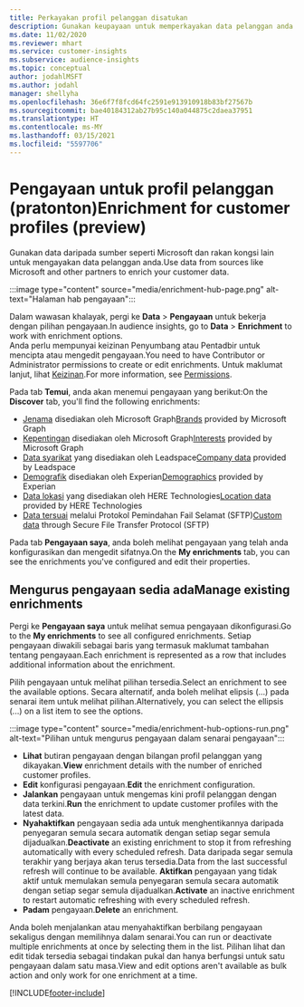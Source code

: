```yaml
---
title: Perkayakan profil pelanggan disatukan
description: Gunakan keupayaan untuk memperkayakan data pelanggan anda.
ms.date: 11/02/2020
ms.reviewer: mhart
ms.service: customer-insights
ms.subservice: audience-insights
ms.topic: conceptual
author: jodahlMSFT
ms.author: jodahl
manager: shellyha
ms.openlocfilehash: 36e6f7f8fcd64fc2591e913910918b83bf27567b
ms.sourcegitcommit: bae40184312ab27b95c140a044875c2daea37951
ms.translationtype: HT
ms.contentlocale: ms-MY
ms.lasthandoff: 03/15/2021
ms.locfileid: "5597706"
---
```

# <a name="enrichment-for-customer-profiles-preview"></a><span data-ttu-id="d3699-103">Pengayaan untuk profil pelanggan (pratonton)</span><span class="sxs-lookup"><span data-stu-id="d3699-103">Enrichment for customer profiles (preview)</span></span>

<span data-ttu-id="d3699-104">Gunakan data daripada sumber seperti Microsoft dan rakan kongsi lain untuk mengayakan data pelanggan anda.</span><span class="sxs-lookup"><span data-stu-id="d3699-104">Use data from sources like Microsoft and other partners to enrich your customer data.</span></span>

:::image type="content" source="media/enrichment-hub-page.png" alt-text="Halaman hab pengayaan":::

<span data-ttu-id="d3699-106">Dalam wawasan khalayak, pergi ke **Data** > **Pengayaan** untuk bekerja dengan pilihan pengayaan.</span><span class="sxs-lookup"><span data-stu-id="d3699-106">In audience insights, go to **Data** > **Enrichment** to work with enrichment options.</span></span>    
<span data-ttu-id="d3699-107">Anda perlu mempunyai keizinan Penyumbang atau Pentadbir untuk mencipta atau mengedit pengayaan.</span><span class="sxs-lookup"><span data-stu-id="d3699-107">You need to have Contributor or Administrator permissions to create or edit enrichments.</span></span> <span data-ttu-id="d3699-108">Untuk maklumat lanjut, lihat [Keizinan](permissions.md).</span><span class="sxs-lookup"><span data-stu-id="d3699-108">For more information, see [Permissions](permissions.md).</span></span>

<span data-ttu-id="d3699-109">Pada tab **Temui**, anda akan menemui pengayaan yang berikut:</span><span class="sxs-lookup"><span data-stu-id="d3699-109">On the **Discover** tab, you'll find the following enrichments:</span></span>

- <span data-ttu-id="d3699-110">[Jenama](enrichment-microsoft-graph.md) disediakan oleh Microsoft Graph</span><span class="sxs-lookup"><span data-stu-id="d3699-110">[Brands](enrichment-microsoft-graph.md) provided by Microsoft Graph</span></span>
- <span data-ttu-id="d3699-111">[Kepentingan](enrichment-microsoft-graph.md) disediakan oleh Microsoft Graph</span><span class="sxs-lookup"><span data-stu-id="d3699-111">[Interests](enrichment-microsoft-graph.md) provided by Microsoft Graph</span></span>
- <span data-ttu-id="d3699-112">[Data syarikat](enrichment-leadspace.md) yang disediakan oleh Leadspace</span><span class="sxs-lookup"><span data-stu-id="d3699-112">[Company data](enrichment-leadspace.md) provided by Leadspace</span></span>
- <span data-ttu-id="d3699-113">[Demografik](enrichment-experian.md) disediakan oleh Experian</span><span class="sxs-lookup"><span data-stu-id="d3699-113">[Demographics](enrichment-experian.md) provided by Experian</span></span>
- <span data-ttu-id="d3699-114">[Data lokasi](enrichment-here.md) yang disediakan oleh HERE Technologies</span><span class="sxs-lookup"><span data-stu-id="d3699-114">[Location data](enrichment-here.md) provided by HERE Technologies</span></span>
- <span data-ttu-id="d3699-115">[Data tersuai](enrichment-SFTP-custom-import.md) melalui Protokol Pemindahan Fail Selamat (SFTP)</span><span class="sxs-lookup"><span data-stu-id="d3699-115">[Custom data](enrichment-SFTP-custom-import.md) through Secure File Transfer Protocol (SFTP)</span></span>

<span data-ttu-id="d3699-116">Pada tab **Pengayaan saya**, anda boleh melihat pengayaan yang telah anda konfigurasikan dan mengedit sifatnya.</span><span class="sxs-lookup"><span data-stu-id="d3699-116">On the **My enrichments** tab, you can see the enrichments you've configured and edit their properties.</span></span>

## <a name="manage-existing-enrichments"></a><span data-ttu-id="d3699-117">Mengurus pengayaan sedia ada</span><span class="sxs-lookup"><span data-stu-id="d3699-117">Manage existing enrichments</span></span>

<span data-ttu-id="d3699-118">Pergi ke **Pengayaan saya** untuk melihat semua pengayaan dikonfigurasi.</span><span class="sxs-lookup"><span data-stu-id="d3699-118">Go to the **My enrichments** to see all configured enrichments.</span></span> <span data-ttu-id="d3699-119">Setiap pengayaan diwakili sebagai baris yang termasuk maklumat tambahan tentang pengayaan.</span><span class="sxs-lookup"><span data-stu-id="d3699-119">Each enrichment is represented as a row that includes additional information about the enrichment.</span></span>

<span data-ttu-id="d3699-120">Pilih pengayaan untuk melihat pilihan tersedia.</span><span class="sxs-lookup"><span data-stu-id="d3699-120">Select an enrichment to see the available options.</span></span> <span data-ttu-id="d3699-121">Secara alternatif, anda boleh melihat elipsis (...) pada senarai item untuk melihat pilihan.</span><span class="sxs-lookup"><span data-stu-id="d3699-121">Alternatively, you can select the ellipsis (...) on a list item to see the options.</span></span>

:::image type="content" source="media/enrichment-hub-options-run.png" alt-text="Pilihan untuk mengurus pengayaan dalam senarai pengayaan":::

- <span data-ttu-id="d3699-123">**Lihat** butiran pengayaan dengan bilangan profil pelanggan yang dikayakan.</span><span class="sxs-lookup"><span data-stu-id="d3699-123">**View** enrichment details with the number of enriched customer profiles.</span></span>
- <span data-ttu-id="d3699-124">**Edit** konfigurasi pengayaan.</span><span class="sxs-lookup"><span data-stu-id="d3699-124">**Edit** the enrichment configuration.</span></span>
- <span data-ttu-id="d3699-125">**Jalankan** pengayaan untuk mengemas kini profil pelanggan dengan data terkini.</span><span class="sxs-lookup"><span data-stu-id="d3699-125">**Run** the enrichment to update customer profiles with the latest data.</span></span>
- <span data-ttu-id="d3699-126">**Nyahaktifkan** pengayaan sedia ada untuk menghentikannya daripada penyegaran semula secara automatik dengan setiap segar semula dijadualkan.</span><span class="sxs-lookup"><span data-stu-id="d3699-126">**Deactivate** an existing enrichment to stop it from refreshing automatically with every scheduled refresh.</span></span> <span data-ttu-id="d3699-127">Data daripada segar semula terakhir yang berjaya akan terus tersedia.</span><span class="sxs-lookup"><span data-stu-id="d3699-127">Data from the last successful refresh will continue to be available.</span></span> <span data-ttu-id="d3699-128">**Aktifkan** pengayaan yang tidak aktif untuk memulakan semula penyegaran semula secara automatik dengan setiap segar semula dijadualkan.</span><span class="sxs-lookup"><span data-stu-id="d3699-128">**Activate** an inactive enrichment to restart automatic refreshing with every scheduled refresh.</span></span>
- <span data-ttu-id="d3699-129">**Padam** pengayaan.</span><span class="sxs-lookup"><span data-stu-id="d3699-129">**Delete** an enrichment.</span></span>

<span data-ttu-id="d3699-130">Anda boleh menjalankan atau menyahaktifkan berbilang pengayaan sekaligus dengan memilihnya dalam senarai.</span><span class="sxs-lookup"><span data-stu-id="d3699-130">You can run or deactivate multiple enrichments at once by selecting them in the list.</span></span> <span data-ttu-id="d3699-131">Pilihan lihat dan edit tidak tersedia sebagai tindakan pukal dan hanya berfungsi untuk satu pengayaan dalam satu masa.</span><span class="sxs-lookup"><span data-stu-id="d3699-131">View and edit options aren't available as bulk action and only work for one enrichment at a time.</span></span>


[!INCLUDE[footer-include](../includes/footer-banner.md)]